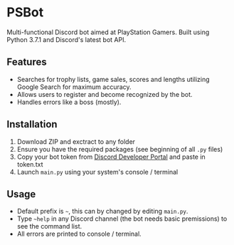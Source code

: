 # PSBot
 Multi-functional Discord bot aimed at PlayStation Gamers.
 Built using Python 3.7.1 and Discord's latest bot API.

## Features
* Searches for trophy lists, game sales, scores and lengths utilizing Google Search for maximum accuracy.
* Allows users to register and become recognized by the bot.
* Handles errors like a boss (mostly).

## Installation
1. Download ZIP and exctract to any folder
2. Ensure you have the required packages (see beginning of all `.py` files)
3. Copy your bot token from [Discord Developer Portal](https://discordapp.com/developers/applications/) and paste in token.txt
4. Launch `main.py` using your system's console / terminal

## Usage
* Default prefix is `~`, this can by changed by editing `main.py`.
* Type `~help` in any Discord channel (the bot needs basic premissions) to see the command list.
* All errors are printed to console / terminal.
